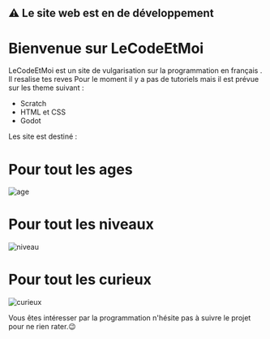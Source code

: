 ##   ⚠️ Le site web est en de développement 

# Bienvenue sur LeCodeEtMoi

LeCodeEtMoi est un site de vulgarisation sur la programmation en français .
Il resalise tes reves 
Pour le moment il y a pas de tutoriels mais il est prévue sur les theme suivant :
- Scratch
- HTML et CSS
- Godot

Les site est destiné :

# Pour tout les ages 
![age]("Father'sDay-rafiki.svg)

# Pour tout les niveaux
![niveau](Pitchmeeting-rafiki.svg)

# Pour tout les curieux
![curieux](Curious-pana.svg)


Vous êtes intéresser par la programmation n'hésite pas à suivre le projet pour ne rien rater.😉




